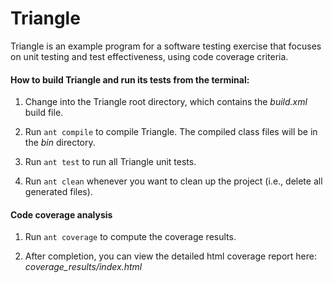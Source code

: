 # Triangle
Triangle is an example program for a software testing exercise that focuses on
unit testing and test effectiveness, using code coverage criteria.

#### How to build Triangle and run its tests from the terminal:

1. Change into the Triangle root directory, which contains the *build.xml* build
   file.

2. Run `ant compile` to compile Triangle. The compiled class files will be in
   the *bin* directory.

4. Run `ant test` to run all Triangle unit tests.

5. Run `ant clean` whenever you want to clean up the project (i.e., delete all
   generated files).

#### Code coverage analysis

1. Run `ant coverage` to compute the coverage results.

2. After completion, you can view the detailed html coverage report here:
   *coverage_results/index.html*
